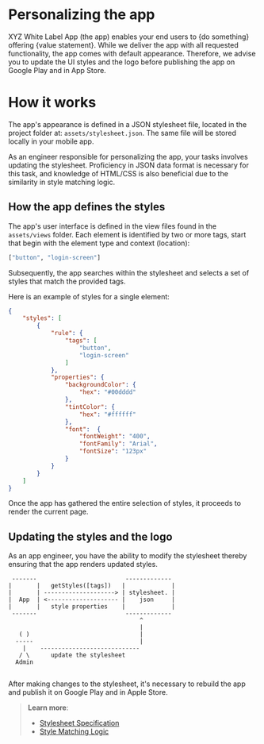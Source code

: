 # Personalizing the app    

XYZ White Label App (the app) enables your end users to {do something} offering {value statement}. 
While we deliver the app with all requested functionality, the app comes with default appearance. Therefore, we advise you to update the UI styles and the logo before publishing the app on Google Play and in App Store.  

# How it works  

The app's appearance is defined in a JSON stylesheet file, located in the project folder at: `assets/stylesheet.json`. The same file will be stored locally in your mobile app.  

As an engineer responsible for personalizing the app, your tasks involves updating the stylesheet. Proficiency in JSON data format is necessary for this task, and knowledge of HTML/CSS is also beneficial due to the similarity in style matching logic.  


## How the app defines the styles 

The app's user interface is defined in the view files found in the `assets/views` folder. Each element is identified by two or more tags, start that begin with the element type and context (location):  

```python
["button", "login-screen"]
```

Subsequently, the app searches within the stylesheet and selects a set of styles that match the provided tags.

Here is an example of styles for a single element:

```json
{
    "styles": [
        {
            "rule": {
                "tags": [
                    "button",
                    "login-screen"
                ]
            },
            "properties": {
                "backgroundColor": {
                    "hex": "#00dddd"
                },
                "tintColor": {
                    "hex": "#ffffff"
                },
                "font":  {
                    "fontWeight": "400",
                    "fontFamily": "Arial",
                    "fontSize": "123px"
                }
            }
        }
    ]
}
```

Once the app has gathered the entire selection of styles, it proceeds to render the current page.  

## Updating the styles and the logo

As an app engineer, you have the ability to modify the stylesheet thereby ensuring that the app renders updated styles. 

```
 -------                         -------------
|       |   getStyles([tags])   |             |
|       | --------------------> | stylesheet. |
|  App  | <-------------------- |    json     |
|       |   style properties    |             |
 -------                         -------------    
                                     ^
                                     |
   ( )                               |
  -----                              |
    |    ---------------------------- 
   / \      update the stylesheet
  Admin
    
```

After making changes to the stylesheet, it's necessary to rebuild the app and publish it on Google Play and in Apple Store.  

> **Learn more**:   
> * [Stylesheet Specification](stylesheet-spec.md#stylesheet-format)  
> * [Style Matching Logic](stylesheet-spec.md#style-matching-logic)  

